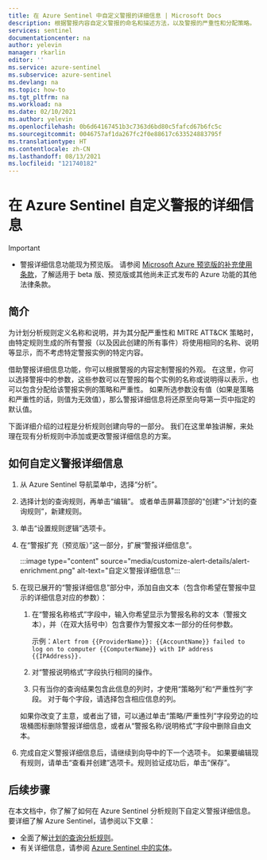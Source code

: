 ```yaml
---
title: 在 Azure Sentinel 中自定义警报的详细信息 | Microsoft Docs
description: 根据警报内容自定义警报的命名和描述方法，以及警报的严重性和分配策略。
services: sentinel
documentationcenter: na
author: yelevin
manager: rkarlin
editor: ''
ms.service: azure-sentinel
ms.subservice: azure-sentinel
ms.devlang: na
ms.topic: how-to
ms.tgt_pltfrm: na
ms.workload: na
ms.date: 02/10/2021
ms.author: yelevin
ms.openlocfilehash: 0b6d64167451b3c7363d6bd80c5fafcd67b6fc5c
ms.sourcegitcommit: 0046757af1da267fc2f0e88617c633524883795f
ms.translationtype: HT
ms.contentlocale: zh-CN
ms.lasthandoff: 08/13/2021
ms.locfileid: "121740182"
---
```

# <a name="customize-alert-details-in-azure-sentinel"></a>在 Azure Sentinel 自定义警报的详细信息 

> [!IMPORTANT]
>
> - 警报详细信息功能现为预览版。 请参阅 [Microsoft Azure 预览版的补充使用条款](https://azure.microsoft.com/support/legal/preview-supplemental-terms/)，了解适用于 beta 版、预览版或其他尚未正式发布的 Azure 功能的其他法律条款。

## <a name="introduction"></a>简介

为计划分析规则定义名称和说明，并为其分配严重性和 MITRE ATT&CK 策略时，由特定规则生成的所有警报（以及因此创建的所有事件）将使用相同的名称、说明等显示，而不考虑特定警报实例的特定内容。

借助警报详细信息功能，你可以根据警报的内容定制警报的外观。 在这里，你可以选择警报中的参数，这些参数可以在警报的每个实例的名称或说明得以表示，也可以包含分配给该警报实例的策略和严重性。 如果所选参数没有值（如果是策略和严重性的话，则值为无效值），那么警报详细信息将还原至向导第一页中指定的默认值。

下面详细介绍的过程是分析规则创建向导的一部分。 我们在这里单独讲解，来处理在现有分析规则中添加或更改警报详细信息的方案。

## <a name="how-to-customize-alert-details"></a>如何自定义警报详细信息

1. 从 Azure Sentinel 导航菜单中，选择“分析”。

1. 选择计划的查询规则，再单击“编辑”。 或者单击屏幕顶部的“创建”>“计划的查询规则”，新建规则。

1. 单击“设置规则逻辑”选项卡。

1. 在“警报扩充（预览版）”这一部分，扩展“警报详细信息”。

    :::image type="content" source="media/customize-alert-details/alert-enrichment.png" alt-text="自定义警报详细信息":::

1. 在现已展开的“警报详细信息”部分中，添加自由文本（包含你希望在警报中显示的详细信息对应的参数）：

    1. 在“警报名称格式”字段中，输入你希望显示为警报名称的文本（警报文本），并（在双大括号中）包含要作为警报文本一部分的任何参数。

        示例：`Alert from {{ProviderName}}: {{AccountName}} failed to log on to computer {{ComputerName}} with IP address {{IPAddress}}.`

    1. 对“警报说明格式”字段执行相同的操作。
    
    1. 只有当你的查询结果包含此信息的列时，才使用“策略列”和“严重性列”字段。 对于每个字段，请选择包含相应信息的列。

    如果你改变了主意，或者出了错，可以通过单击“策略/严重性列”字段旁边的垃圾桶图标删除警报详细信息，或者从“警报名称/说明格式”字段中删除自由文本。

1. 完成自定义警报详细信息后，请继续到向导中的下一个选项卡。 如果要编辑现有规则，请单击“查看并创建”选项卡。规则验证成功后，单击“保存”。

## <a name="next-steps"></a>后续步骤
在本文档中，你了解了如何在 Azure Sentinel 分析规则下自定义警报详细信息。 要详细了解 Azure Sentinel，请参阅以下文章：
- 全面了解[计划的查询分析规则](detect-threats-custom.md)。
- 有关详细信息，请参阅 [Azure Sentinel 中的实体](entities-in-azure-sentinel.md)。
